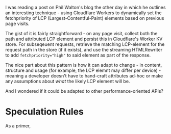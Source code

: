 I was reading a post on Phil Walton's blog the other day in which he outlines an interesting technique - using Cloudflare Workers to dynamically set the fetchpriority of LCP (Largest-Contentful-Paint) elements based on previous page visits.

The gist of it is fairly straightforward - on any page visit, collect both the path and attributed LCP element and persist this in Cloudflare's Worker KV store. For subseqeuent requests, retrieve the matching LCP-element for the request path in the store (if it exists), and use the streaming HTMLRewriter to add `fetchpriority="high"` to said element as part of the response.

The nice part about this pattern is how it can adapt to change - in content, structure and usage (for example, the LCP elemnt may differ per device) - meaning a developer doesn't have to hand-craft attributes ad-hoc or make any assumptions about _what_ the likely LCP element will be.

And I wondered if it could be adapted to other performance-oriented APIs?

# Speculation Rules

As a primer,
